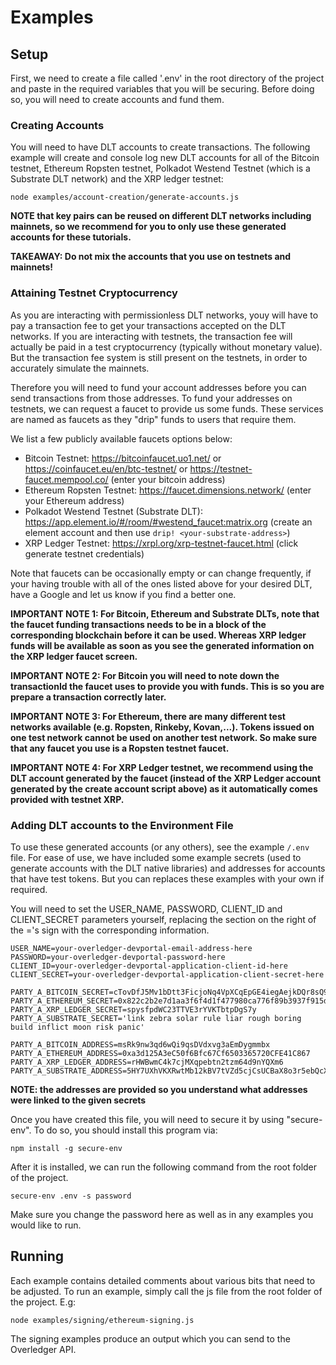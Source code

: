 # Examples

## Setup

First, we need to create a file called '.env' in the root directory of the project and paste in the required variables that you will be securing. Before doing so, you will need to create accounts and fund them. 

### Creating Accounts

You will need to have DLT accounts to create transactions. The following example will create and console log new DLT accounts for all of the Bitcoin testnet, Ethereum Ropsten testnet, Polkadot Westend Testnet (which is a Substrate DLT network) and the XRP ledger testnet:

```
node examples/account-creation/generate-accounts.js
```

**NOTE that key pairs can be reused on different DLT networks including mainnets, so we recommend for you to only use these generated accounts for these tutorials.**

**TAKEAWAY: Do not mix the accounts that you use on testnets and mainnets!**

### Attaining Testnet Cryptocurrency

As you are interacting with permissionless DLT networks, youy will have to pay a transaction fee to get your transactions accepted on the DLT networks. If you are interacting with testnets, the transaction fee will actually be paid in a test cryptocurrency (typically without monetary value). But the transaction fee system is still present on the testnets, in order to accurately simulate the mainnets. 

Therefore you will need to fund your account addresses before you can send transactions from those addresses. To fund your addresses on testnets, we can request a faucet to provide us some funds. These services are named as faucets as they "drip" funds to users that require them. 

We list a few publicly available faucets options below:
- Bitcoin Testnet: https://bitcoinfaucet.uo1.net/ or https://coinfaucet.eu/en/btc-testnet/ or https://testnet-faucet.mempool.co/ (enter your bitcoin address)
- Ethereum Ropsten Testnet: https://faucet.dimensions.network/ (enter your Ethereum address)
- Polkadot Westend Testnet (Substrate DLT): https://app.element.io/#/room/#westend_faucet:matrix.org (create an element account and then use `drip! <your-substrate-address>`)
- XRP Ledger Testnet: https://xrpl.org/xrp-testnet-faucet.html (click generate testnet credentials)

Note that faucets can be occasionally empty or can change frequently, if your having trouble with all of the ones listed above for your desired DLT, have a Google and let us know if you find a better one.

**IMPORTANT NOTE 1: For Bitcoin, Ethereum and Substrate DLTs, note that the faucet funding transactions needs to be in a block of the corresponding blockchain before it can be used. Whereas XRP ledger funds will be available as soon as you see the generated information on the XRP ledger faucet screen.**

**IMPORTANT NOTE 2: For Bitcoin you will need to note down the transactionId the faucet uses to provide you with funds. This is so you are prepare a transaction correctly later.**
 
**IMPORTANT NOTE 3: For Ethereum, there are many different test networks available (e.g. Ropsten, Rinkeby, Kovan,...). Tokens issued on one test network cannot be used on another test network. So make sure that any faucet you use is a Ropsten testnet faucet.** 

**IMPORTANT NOTE 4:  For XRP Ledger testnet, we recommend using the DLT account generated by the faucet (instead of the XRP Ledger account generated by the create account script above) as it automatically comes provided with testnet XRP.**

### Adding DLT accounts to the Environment File

To use these generated accounts (or any others), see the example `/.env` file. For ease of use, we have included some example secrets (used to generate accounts with the DLT native libraries) and addresses for accounts that have test tokens. But you can replaces these examples with your own if required.

You will need to set the USER_NAME, PASSWORD, CLIENT_ID and CLIENT_SECRET parameters yourself, replacing the section on the right of the ='s sign with the corresponding information.

```
USER_NAME=your-overledger-devportal-email-address-here
PASSWORD=your-overledger-devportal-password-here
CLIENT_ID=your-overledger-devportal-application-client-id-here
CLIENT_SECRET=your-overledger-devportal-application-client-secret-here

PARTY_A_BITCOIN_SECRET=cTovDfJ5Mv1bDtt3FicjoNq4VpXCqEpGE4iegAejkDQr8sQ9N69p
PARTY_A_ETHEREUM_SECRET=0x822c2b2e7d1aa3f6f4d1f477980ca776f89b3937f915d829f851c33d11a0b103
PARTY_A_XRP_LEDGER_SECRET=spysfpdWC23TTVE3rYVKTbtpDgS7y
PARTY_A_SUBSTRATE_SECRET='link zebra solar rule liar rough boring build inflict moon risk panic'

PARTY_A_BITCOIN_ADDRESS=msRk9nw3qd6wQi9qsDVdxvg3aEmDygmmbx
PARTY_A_ETHEREUM_ADDRESS=0xa3d125A3eC50f6Bfc67Cf6503365720CFE41C867
PARTY_A_XRP_LEDGER_ADDRESS=rHWBwmC4k7cjMXqpebtn2tzm64d9nYQXm6
PARTY_A_SUBSTRATE_ADDRESS=5HY7UXhVKXRwtMb12kBV7tVZd5cjCsUCBaX8o3r5ebQcXhXn
```

**NOTE: the addresses are provided so you understand what addresses were linked to the given secrets**

Once you have created this file, you will need to secure it by using "secure-env". To do so, you should install this program via:

```
npm install -g secure-env
```

After it is installed, we can run the following command from the root folder of the project.

```
secure-env .env -s password
```

Make sure you change the password here as well as in any examples you would like to run.

## Running

Each example contains detailed comments about various bits that need to be adjusted. To run an example, simply call the js file from the root folder of the project.
E.g:
```
node examples/signing/ethereum-signing.js
```

The signing examples produce an output which you can send to the Overledger API.
